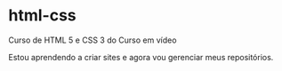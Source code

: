 # html-css
 Curso de HTML 5 e CSS 3 do Curso em vídeo

Estou aprendendo a criar sites e agora vou gerenciar meus repositórios.